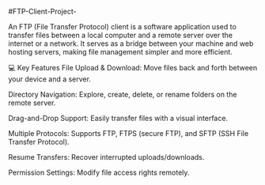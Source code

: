 #FTP-Client-Project-

An FTP (File Transfer Protocol) client is a software application used to transfer files between a local computer and a remote server over the internet or a network. It serves as a bridge between your machine and web hosting servers, making file management simpler and more efficient.

💻 Key Features
File Upload & Download: Move files back and forth between your device and a server.

Directory Navigation: Explore, create, delete, or rename folders on the remote server.

Drag-and-Drop Support: Easily transfer files with a visual interface.

Multiple Protocols: Supports FTP, FTPS (secure FTP), and SFTP (SSH File Transfer Protocol).

Resume Transfers: Recover interrupted uploads/downloads.

Permission Settings: Modify file access rights remotely.
